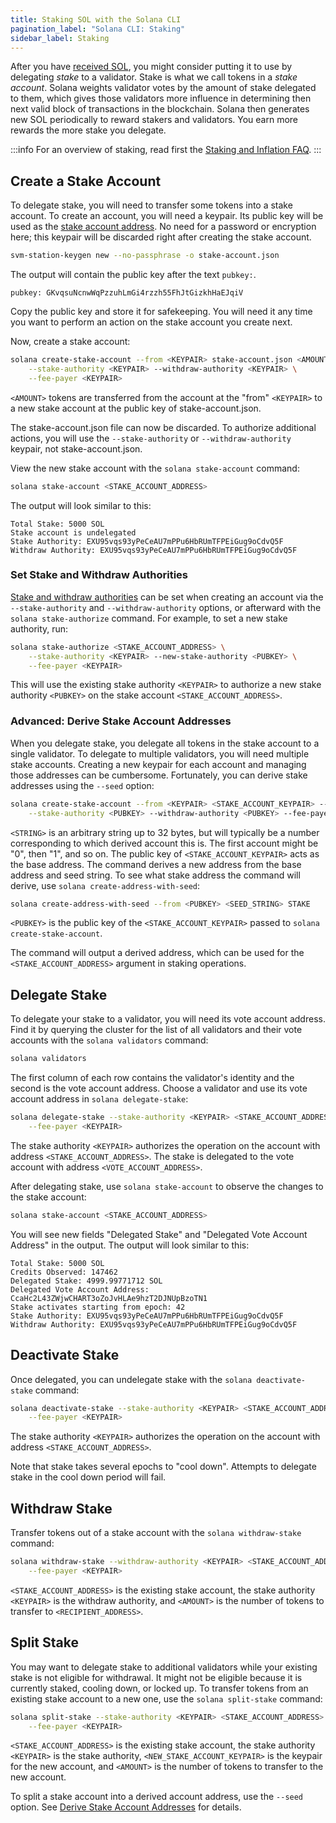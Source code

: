 ```yaml
---
title: Staking SOL with the Solana CLI
pagination_label: "Solana CLI: Staking"
sidebar_label: Staking
---
```


After you have [received SOL](./transfer-tokens.md), you might consider putting it
to use by delegating _stake_ to a validator. Stake is what we call tokens in a
_stake account_. Solana weights validator votes by the amount of stake delegated
to them, which gives those validators more influence in determining then next
valid block of transactions in the blockchain. Solana then generates new SOL
periodically to reward stakers and validators. You earn more rewards the more
stake you delegate.

:::info
For an overview of staking, read first the
[Staking and Inflation FAQ](https://solana.com/staking).
:::

## Create a Stake Account

To delegate stake, you will need to transfer some tokens into a stake account.
To create an account, you will need a keypair. Its public key will be used as
the
[stake account address](https://solana.com/docs/economics/staking/stake-accounts#account-address).
No need for a password or encryption here; this keypair will be discarded right
after creating the stake account.

```bash
svm-station-keygen new --no-passphrase -o stake-account.json
```

The output will contain the public key after the text `pubkey:`.

```text
pubkey: GKvqsuNcnwWqPzzuhLmGi4rzzh55FhJtGizkhHaEJqiV
```

Copy the public key and store it for safekeeping. You will need it any time you
want to perform an action on the stake account you create next.

Now, create a stake account:

```bash
solana create-stake-account --from <KEYPAIR> stake-account.json <AMOUNT> \
    --stake-authority <KEYPAIR> --withdraw-authority <KEYPAIR> \
    --fee-payer <KEYPAIR>
```

`<AMOUNT>` tokens are transferred from the account at the "from" `<KEYPAIR>` to
a new stake account at the public key of stake-account.json.

The stake-account.json file can now be discarded. To authorize additional
actions, you will use the `--stake-authority` or `--withdraw-authority` keypair,
not stake-account.json.

View the new stake account with the `solana stake-account` command:

```bash
solana stake-account <STAKE_ACCOUNT_ADDRESS>
```

The output will look similar to this:

```text
Total Stake: 5000 SOL
Stake account is undelegated
Stake Authority: EXU95vqs93yPeCeAU7mPPu6HbRUmTFPEiGug9oCdvQ5F
Withdraw Authority: EXU95vqs93yPeCeAU7mPPu6HbRUmTFPEiGug9oCdvQ5F
```

### Set Stake and Withdraw Authorities

[Stake and withdraw authorities](https://solana.com/docs/economics/staking/stake-accounts#understanding-account-authorities)
can be set when creating an account via the `--stake-authority` and
`--withdraw-authority` options, or afterward with the `solana stake-authorize`
command. For example, to set a new stake authority, run:

```bash
solana stake-authorize <STAKE_ACCOUNT_ADDRESS> \
    --stake-authority <KEYPAIR> --new-stake-authority <PUBKEY> \
    --fee-payer <KEYPAIR>
```

This will use the existing stake authority `<KEYPAIR>` to authorize a new stake
authority `<PUBKEY>` on the stake account `<STAKE_ACCOUNT_ADDRESS>`.

### Advanced: Derive Stake Account Addresses

When you delegate stake, you delegate all tokens in the stake account to a
single validator. To delegate to multiple validators, you will need multiple
stake accounts. Creating a new keypair for each account and managing those
addresses can be cumbersome. Fortunately, you can derive stake addresses using
the `--seed` option:

```bash
solana create-stake-account --from <KEYPAIR> <STAKE_ACCOUNT_KEYPAIR> --seed <STRING> <AMOUNT> \
    --stake-authority <PUBKEY> --withdraw-authority <PUBKEY> --fee-payer <KEYPAIR>
```

`<STRING>` is an arbitrary string up to 32 bytes, but will typically be a number
corresponding to which derived account this is. The first account might be "0",
then "1", and so on. The public key of `<STAKE_ACCOUNT_KEYPAIR>` acts as the
base address. The command derives a new address from the base address and seed
string. To see what stake address the command will derive, use
`solana create-address-with-seed`:

```bash
solana create-address-with-seed --from <PUBKEY> <SEED_STRING> STAKE
```

`<PUBKEY>` is the public key of the `<STAKE_ACCOUNT_KEYPAIR>` passed to
`solana create-stake-account`.

The command will output a derived address, which can be used for the
`<STAKE_ACCOUNT_ADDRESS>` argument in staking operations.

## Delegate Stake

To delegate your stake to a validator, you will need its vote account address.
Find it by querying the cluster for the list of all validators and their vote
accounts with the `solana validators` command:

```bash
solana validators
```

The first column of each row contains the validator's identity and the second is
the vote account address. Choose a validator and use its vote account address in
`solana delegate-stake`:

```bash
solana delegate-stake --stake-authority <KEYPAIR> <STAKE_ACCOUNT_ADDRESS> <VOTE_ACCOUNT_ADDRESS> \
    --fee-payer <KEYPAIR>
```

The stake authority `<KEYPAIR>` authorizes the operation on the account with
address `<STAKE_ACCOUNT_ADDRESS>`. The stake is delegated to the vote account
with address `<VOTE_ACCOUNT_ADDRESS>`.

After delegating stake, use `solana stake-account` to observe the changes to the
stake account:

```bash
solana stake-account <STAKE_ACCOUNT_ADDRESS>
```

You will see new fields "Delegated Stake" and "Delegated Vote Account Address"
in the output. The output will look similar to this:

```text
Total Stake: 5000 SOL
Credits Observed: 147462
Delegated Stake: 4999.99771712 SOL
Delegated Vote Account Address: CcaHc2L43ZWjwCHART3oZoJvHLAe9hzT2DJNUpBzoTN1
Stake activates starting from epoch: 42
Stake Authority: EXU95vqs93yPeCeAU7mPPu6HbRUmTFPEiGug9oCdvQ5F
Withdraw Authority: EXU95vqs93yPeCeAU7mPPu6HbRUmTFPEiGug9oCdvQ5F
```

## Deactivate Stake

Once delegated, you can undelegate stake with the `solana deactivate-stake`
command:

```bash
solana deactivate-stake --stake-authority <KEYPAIR> <STAKE_ACCOUNT_ADDRESS> \
    --fee-payer <KEYPAIR>
```

The stake authority `<KEYPAIR>` authorizes the operation on the account with
address `<STAKE_ACCOUNT_ADDRESS>`.

Note that stake takes several epochs to "cool down". Attempts to delegate stake
in the cool down period will fail.

## Withdraw Stake

Transfer tokens out of a stake account with the `solana withdraw-stake` command:

```bash
solana withdraw-stake --withdraw-authority <KEYPAIR> <STAKE_ACCOUNT_ADDRESS> <RECIPIENT_ADDRESS> <AMOUNT> \
    --fee-payer <KEYPAIR>
```

`<STAKE_ACCOUNT_ADDRESS>` is the existing stake account, the stake authority
`<KEYPAIR>` is the withdraw authority, and `<AMOUNT>` is the number of tokens to
transfer to `<RECIPIENT_ADDRESS>`.

## Split Stake

You may want to delegate stake to additional validators while your existing
stake is not eligible for withdrawal. It might not be eligible because it is
currently staked, cooling down, or locked up. To transfer tokens from an
existing stake account to a new one, use the `solana split-stake` command:

```bash
solana split-stake --stake-authority <KEYPAIR> <STAKE_ACCOUNT_ADDRESS> <NEW_STAKE_ACCOUNT_KEYPAIR> <AMOUNT> \
    --fee-payer <KEYPAIR>
```

`<STAKE_ACCOUNT_ADDRESS>` is the existing stake account, the stake authority
`<KEYPAIR>` is the stake authority, `<NEW_STAKE_ACCOUNT_KEYPAIR>` is the keypair
for the new account, and `<AMOUNT>` is the number of tokens to transfer to the
new account.

To split a stake account into a derived account address, use the `--seed`
option. See
[Derive Stake Account Addresses](#advanced-derive-stake-account-addresses) for
details.
